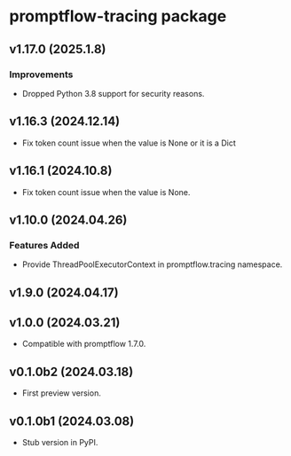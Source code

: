 # promptflow-tracing package

## v1.17.0 (2025.1.8)

### Improvements
- Dropped Python 3.8 support for security reasons.

## v1.16.3 (2024.12.14)

- Fix token count issue when the value is None or it is a Dict

## v1.16.1 (2024.10.8)

- Fix token count issue when the value is None.

## v1.10.0 (2024.04.26)

### Features Added
- Provide ThreadPoolExecutorContext in promptflow.tracing namespace.

## v1.9.0 (2024.04.17)

## v1.0.0 (2024.03.21)

- Compatible with promptflow 1.7.0.

## v0.1.0b2 (2024.03.18)

- First preview version.

## v0.1.0b1 (2024.03.08)

- Stub version in PyPI.
